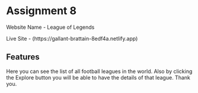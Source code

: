 # Assignment 8

<p>Website Name - League of Legends</p>
Live Site - (https://gallant-brattain-8edf4a.netlify.app)

## Features
Here you can see the list of all football leagues in the world. Also by clicking the Explore button you will be able to have the details of that league. Thank you.

